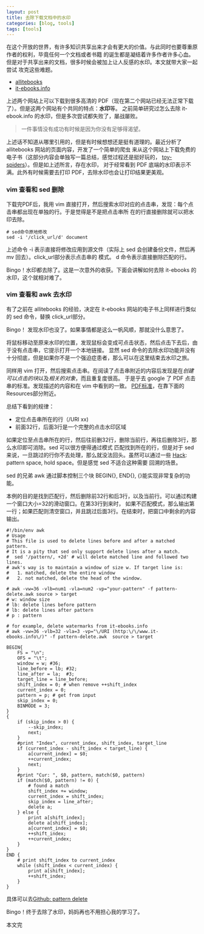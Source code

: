 ```yaml
---
layout: post
title: 去除下载文档中的水印
categories: [blog, tools]
tags: [tools]
---
```



在这个开放的世界，有许多知识共享出来才会有更大的价值。与此同时也要尊重原作者的权利，毕竟任何一个文档或者书籍
的诞生都是凝结着许多作者许多心血。但是对于共享出来的文档，很多时候会被加上让人反感的水印。本文就带大家一起尝试
攻克这些难题。

+ [allitebooks](http://www.allitebooks.com)
+ [it-ebooks.info](http://www.it-ebook.info)

上述两个网站上可以下载到很多高清的 PDF（现在第二个网站已经无法正常下载了）。但是这两个网站有个共同的特点：**水印**等。
之前简单研究过怎么去除 it-ebook.info 的水印，但是多次尝试都失败了，屡战屡败。

> 一件事情没有成功有时候是因为你没有足够得渴望。

上述话不知道从哪里引用的，但是有时候想想还是挺有道理的。最近分析了 allitebooks 网站的页面内容，开发了一个简单的爬虫
来从这个网站上下载免费的电子书（这部分内容会单独写一篇总结，感觉过程还是挺好玩的，
[toy-spiders](https://github.com/chunyang-wen/toy-spiders/)）。但是如上述所言，存在水印，
对于经常看到 PDF 底端的水印表示不满。此外有时候需要去打印 PDF，去除水印也会让打印结果更美观。

### vim 查看和 sed 删除

下载完PDF后，我用 vim 直接打开，然后搜索水印对应的点击串，发现：每个点击串都出现在单独的行。于是觉得是不是把点击串所
在的行直接删除就可以把水印去除。

```shell
# sed命令原地修改
sed -i '/click_url/d' document
```

上述命令 -i 表示直接将修改应用到源文件（实际上 sed 会创建备份文件，然后再 mv 回去）。click\_url部分表示点击串的
模式。 d 命令表示直接删除匹配的行。

Bingo！水印都去除了。这是一次意外的收获。下面会讲解如何去除 it-ebooks 的水印，这个就相对难了。

### vim 查看和 awk 去水印

有了之前在 allitebooks 的经验，决定在 it-ebooks 网站的电子书上同样进行类似的 sed 命令，替换 click\_url部分。

Bingo！ 发现水印也没了。如果事情都是这么一帆风顺，那就没什么意思了。

将鼠标移动至原来水印的位置，发现鼠标会变成可点击状态，然后点击下去后，由于没有点击串，它提示打开一个本地链接。
显然 sed 命令的去除水印功能并没有十分彻底，但是如果你不是一个强迫症患者，那么可以在这里结束去水印之旅。

同样用 vim 打开，然后搜索点击串。在阅读了点击串附近的内容后发现是在*创建可以点击的块*以及*相关的对象*，而且重复度很高。
于是乎去 google 了 PDF 点击串的标准。发现描述的内容和在 vim 中看到的一致。
[PDF标准](https://www.w3.org/TR/WCAG20-TECHS/PDF11.html)，在靠下面的 Resources部分附近。

总结下看到的规律：

+ 定位点击串所在的行（/URI xx)
+ 前面32行，后面3行是一个完整的点击水印区域

如果定位至点击串所在的行，然后往前删32行，删除当前行，再往后删除3行，那么水印即可消除。sed 可以很方便得通过模式
匹配找到所在的行，但是对于 sed 来说，一旦跳过的行你不去处理，那么就没法回头。虽然可以通过一些 
[Hack](http://www.coolshell.cn/articles/9104.html): pattern space, hold space。但是感觉 sed 不适合这种需要
回溯的场景。

sed 的兄弟 awk 通过脚本控制三个块 BEGIN{}, END{}, {}能实现非常复杂的功能。

本例的目的是找到匹配行，然后删除前32行和后3行，以及当前行。可以通过构建一个窗口大小=32的滑动窗口。在第33行到来时，
如果不匹配模式，那么输出第一行；如果匹配则清空窗口，并且跳过后面3行。在结束时，把窗口中剩余的内容输出。

```shell
#!/bin/env awk
# Usage
# This file is used to delete lines before and after a matched pattern.
# It is a pity that sed only support delete lines after a match.
#  sed '/pattern/, +2d' # will delete matched line and followed two lines.
# awk's way is to maintain a window of size w. If target line is:
#   1. matched, delete the entire window
#   2. not matched, delete the head of the window.

# awk -vw=36 -vlb=num1 -vla=num2 -vp="your-pattern" -f pattern-delete.awk source > target
# w: window size
# lb: delete lines before pattern
# lb: delete lines after pattern
# p : pattern

# for example, delete watermarks from it-ebooks.info
# awk -vw=36 -vlb=32 -vla=3 -vp="\/URI (http:\/\/www.it-ebooks.info\/)" -f pattern-delete.awk  source > target

BEGIN{
	FS = "\n";
	OFS = "\t";
	window = w; #36;
	line_before = lb; #32;
	line_after = la;  #3;
	target_line = line_before;
	shift_index = 0; # when remove ++shift_index
	current_index = 0;
	pattern = p; # get from input
	skip_index = 0;
	BINMODE = 3;
}
{
	if (skip_index > 0) {
		--skip_index;
		next;
	}
	#print "Index", current_index, shift_index, target_line
	if (current_index - shift_index < target_line) {
		a[current_index] = $0;
		++current_index;
		next;
	}
	#print "Cur: ", $0, pattern, match($0, pattern)
	if (match($0, pattern) != 0) {
		# found a match
		shift_index += window;
		current_index = shift_index;
		skip_index = line_after;
		delete a;
	} else {
		print a[shift_index];
		delete a[shift_index];
		a[current_index] = $0;
		++shift_index;
		++current_index;
	}
}
END {
	# print shift_index to current_index
	while (shift_index < current_index) {
		print a[shift_index];
		++shift_index;
	}
}
```

具体可以去[Github: pattern delete](https://github.com/chunyang-wen/code-practice/blob/master/Shell/pattern-delete.awk)

Bingo！终于去除了水印，妈妈再也不用担心我的学习了。

本文完
